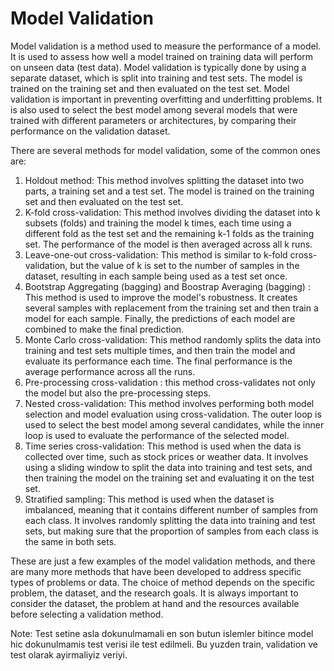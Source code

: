 # Model Validation

Model validation is a method used to measure the performance of a model. It is used to assess how well a model trained on training data will perform on unseen data (test data). Model validation is typically done by using a separate dataset, which is split into training and test sets. The model is trained on the training set and then evaluated on the test set. Model validation is important in preventing overfitting and underfitting problems. It is also used to select the best model among several models that were trained with different parameters or architectures, by comparing their performance on the validation dataset.

There are several methods for model validation, some of the common ones are:

1. Holdout method: This method involves splitting the dataset into two parts, a training set and a test set. The model is trained on the training set and then evaluated on the test set.
2. K-fold cross-validation: This method involves dividing the dataset into k subsets (folds) and training the model k times, each time using a different fold as the test set and the remaining k-1 folds as the training set. The performance of the model is then averaged across all k runs.
3. Leave-one-out cross-validation: This method is similar to k-fold cross-validation, but the value of k is set to the number of samples in the dataset, resulting in each sample being used as a test set once.
4. Bootstrap Aggregating (bagging) and Boostrap Averaging (bagging) : This method is used to improve the model's robustness. It creates several samples with replacement from the training set and then train a model for each sample. Finally, the predictions of each model are combined to make the final prediction.
5. Monte Carlo cross-validation: This method randomly splits the data into training and test sets multiple times, and then train the model and evaluate its performance each time. The final performance is the average performance across all the runs.
6. Pre-processing cross-validation : this method cross-validates not only the model but also the pre-processing steps.
7. Nested cross-validation: This method involves performing both model selection and model evaluation using cross-validation. The outer loop is used to select the best model among several candidates, while the inner loop is used to evaluate the performance of the selected model.
8. Time series cross-validation: This method is used when the data is collected over time, such as stock prices or weather data. It involves using a sliding window to split the data into training and test sets, and then training the model on the training set and evaluating it on the test set.
9. Stratified sampling: This method is used when the dataset is imbalanced, meaning that it contains different number of samples from each class. It involves randomly splitting the data into training and test sets, but making sure that the proportion of samples from each class is the same in both sets.

These are just a few examples of the model validation methods, and there are many more methods that have been developed to address specific types of problems or data. The choice of method depends on the specific problem, the dataset, and the research goals. It is always important to consider the dataset, the problem at hand and the resources available before selecting a validation method.

Note: Test setine asla dokunulmamali en son butun islemler bitince model hic dokunulmamis test verisi ile test edilmeli. Bu yuzden train, validation ve test olarak ayirmaliyiz veriyi.